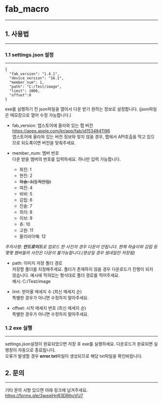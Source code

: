 # fab_macro
-----------
## 1. 사용법
-----------
### 1.1 settings.json 설정
------------------
```
{
  "fab_version": "1.4.1",
  "device_version": "16.1",
  "member_num": 1,
  "path": "C:/Test/image",
  "limit": 1000,
  "offset":0
}
```
exe를 실행하기 전 json파일을 열어서 다운 받기 원하는 정보로 설정합니다. (json파일은 메모장으로 열어 수정 가능합니다.)   
   
* fab_version: 앱스토어에 올라와 있는 팹 버전   
<https://apps.apple.com/kr/app/fab/id1534841196>   
앱스토어에 올라와 있는 버전 정보와 맞지 않을 경우, 팹에서 API호출을 막고 있으므로 되도록이면 버전을 맞춰주세요.   

* member_num: 멤버 번호   
다운 받을 멤버의 번호를 입력하세요. 하나만 입력 가능합니다.   
  * 희진: 1
  * 현진: 2
  * ~~하슬: 3(동작안됨)~~
  * 여진: 4
  * 비비: 5
  * 김립: 6
  * 진솔: 7
  * 최리: 8
  * 이브: 9
  * 츄: 10
  * 고원: 11
  * 올리비아혜: 12   
    
 *주의사항: **안드로이드**로 업로드 한 사진의 경우 다운이 안됩니다. 현재 하슬이와 김립 등 몇몇 멤버들의 사진은 다운이 불가능합니다.(영상일 경우 썸네일만 저장됨)*

* path: 이미지 저장 폴더 경로   
저장할 폴더를 지정해주세요. 폴더가 존재하지 않을 경우 다운로드가 진행이 되지 않습니다. 예시에 적혀있는 형식대로 폴더 경로를 적어주세요.   
예시: C:/Test/image

* limt: 받아올 메세지 수 (최신 메세지 순)     
특별한 경우가 아니면 수정하지 말아주세요.

* offset: 시작 메세지 번호 (최신 메세지 순)      
특별한 경우가 아니면 수정하지 말아주세요.

### 1.2 exe 실행
--------------
settings.json설정이 완료되었으면 저장 후 exe를 실행하세요. 다운로드가 완료되면 실행창이 자동으로 종료됩니다.   
오류가 발생할 경우 **error.txt**파일이 생성되므로 해당 txt파일을 확인바랍니다.


## 2. 문의
---------------
기타 문의 사항 있으면 아래 링크에 남겨주세요.
<https://forms.gle/3wxqiHnR3DRihcVU7>
